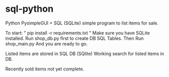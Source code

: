 # sql-python
Python PysimpleGUI + SQL (SQLite) simple program to list items for sale.

To start:
" pip install -r requirements.txt "
Make sure you have SQLite installed.
Run shop_db.py first to create DB SQL Tables.
Then Run shop_main.py
And you are ready to go.

Listed items are stored in SQL DB (SQlite)
Working search for listed items in DB.

Recently sold items not yet complete.
